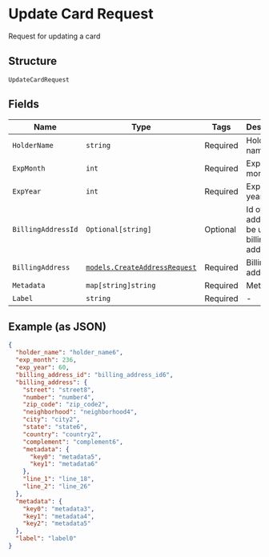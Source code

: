
# Update Card Request

Request for updating a card

## Structure

`UpdateCardRequest`

## Fields

| Name | Type | Tags | Description |
|  --- | --- | --- | --- |
| `HolderName` | `string` | Required | Holder name |
| `ExpMonth` | `int` | Required | Expiration month |
| `ExpYear` | `int` | Required | Expiration year |
| `BillingAddressId` | `Optional[string]` | Optional | Id of the address to be used as billing address |
| `BillingAddress` | [`models.CreateAddressRequest`](../../doc/models/create-address-request.md) | Required | Billing address |
| `Metadata` | `map[string]string` | Required | Metadata |
| `Label` | `string` | Required | - |

## Example (as JSON)

```json
{
  "holder_name": "holder_name6",
  "exp_month": 236,
  "exp_year": 60,
  "billing_address_id": "billing_address_id6",
  "billing_address": {
    "street": "street8",
    "number": "number4",
    "zip_code": "zip_code2",
    "neighborhood": "neighborhood4",
    "city": "city2",
    "state": "state6",
    "country": "country2",
    "complement": "complement6",
    "metadata": {
      "key0": "metadata5",
      "key1": "metadata6"
    },
    "line_1": "line_18",
    "line_2": "line_26"
  },
  "metadata": {
    "key0": "metadata3",
    "key1": "metadata4",
    "key2": "metadata5"
  },
  "label": "label0"
}
```

